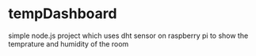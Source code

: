 # tempDashboard
simple node.js project which uses dht sensor on raspberry pi to show the temprature and humidity of the room
